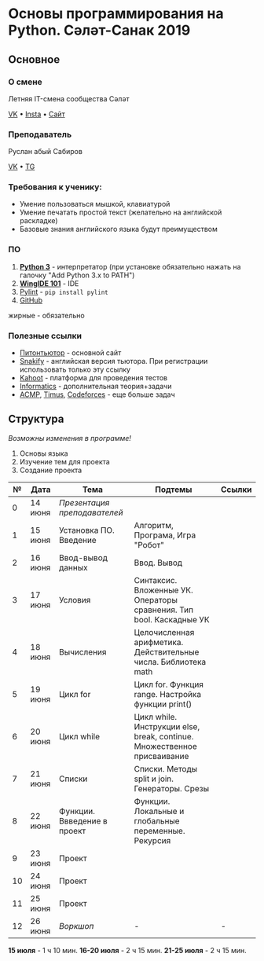 # Основы программирования на Python. Сәләт-Санак 2019
## Основное

### О смене
Летняя IT-смена сообщества Сәләт

[VK](http://vk.com/selet.sanak) •
[Insta](http://instagram.com/selet.sanak) •
[Сайт](http://selet.biz)

### Преподаватель
Руслан абый Сабиров

[VK](http://vk.com/russab0) • [TG](http://teleg.run/russab0)

### Требования к ученику:
- Умение пользоваться мышкой, клавиатурой
- Умение печатать простой текст (желательно на английской раскладке)
- Базовые знания английского языка будут преимуществом

### ПО
1. **[Python 3](https://www.python.org/)** - интерпретатор (при установке обязательно нажать на галочку "Add Python 3.x to PATH")
2. **[WingIDE 101](https://wingware.com/downloads/wingide-101)** - IDE
3. [Pylint](https://pypi.org/project/pylint/) - `pip install pylint`
4. [GitHub](https://github.com/)

жирные - обязательно

### Полезные ссылки
- [Питонтьютор](https://pythontutor.ru) - основной сайт
- [Snakify](https://snakify.org/join_class/russabirov1998/mail.ru/) - английская версия тьютора. При регистрации использовать только эту ссылку
- [Kahoot](http://kahoot.it) - платформа для проведения тестов
- [Informatics](https://informatics.msk.ru/course/view.php?id=2553) - дополнительная теория+задачи
- [ACMP](http://acmp.ru), [Timus](http://acm.timus.ru/), [Codeforces](http://codeforces.com) - еще больше задач

## Структура
_Возможны изменения в программе!_
1. Основы языка
2. Изучение тем для проекта
3. Создание проекта

| №   | Дата    | Тема                         | Подтемы                                                                  | Ссылки |
| --- | ------- | ---------------------------- | ------------------------------------------------------------------------ | ------ |
| 0   | 14 июня | _Презентация преподавателей_ |                                                                          |        |
| 1   | 15 июня | Установка ПО. Введение       | Алгоритм, Програма, Игра "Робот"                                         |        |
| 2   | 16 июня | Ввод-вывод данных            | Ввод. Вывод                                                              |        |
| 3   | 17 июня | Условия                      | Синтаксис. Вложенные УК. Операторы сравнения. Тип bool. Каскадные УК     |        |
| 4   | 18 июня | Вычисления                   | Целочисленная арифметика. Действительные числа. Библиотека math          |        |
| 5   | 19 июня | Цикл for                     | Цикл for. Функция range. Настройка функции print()                       |        |
| 6   | 20 июня | Цикл while                   | Цикл while. Инструкции else, break, continue. Множественное присваивание |        |
| 7   | 21 июня | Списки                       | Cписки. Методы split и join. Генераторы. Срезы                           |        |
| 8   | 22 июня | Функции. Ввведение в проект  | Функции. Локальные и глобальные переменные. Рекурсия                     |        |
| 9   | 23 июня | Проект                       |   |   |
| 10  | 24 июня | Проект                       |   |   |
| 11  | 25 июня | Проект                       |   |   |
| 12  | 26 июня | _Воркшоп_                    | - | - |

**15 июля** - 1 ч 10 мин. 
**16-20 июля** - 2 ч 15 мин.
**21-25 июля** - 2 ч 15 мин.
